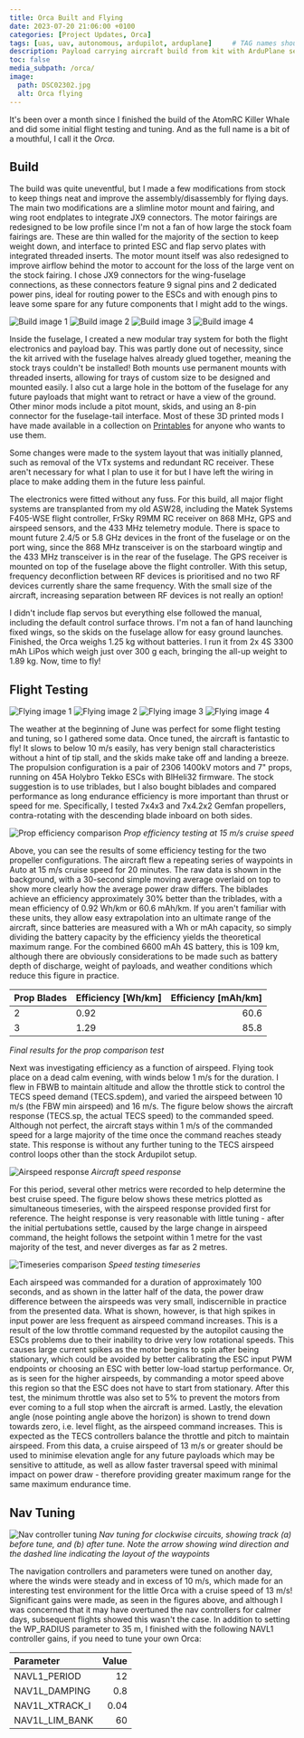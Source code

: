 ```yaml
---
title: Orca Built and Flying
date: 2023-07-20 21:06:00 +0100
categories: [Project Updates, Orca]
tags: [uas, uav, autonomous, ardupilot, arduplane]     # TAG names should always be lowercase
description: Payload carrying aircraft build from kit with ArduPlane setup
toc: false
media_subpath: /orca/
image:
  path: DSC02302.jpg
  alt: Orca flying
---
```


It's been over a month since I finished the build of the AtomRC Killer Whale and did some initial flight testing and tuning. And as the full name is a bit of a mouthful, I call it the _Orca_.

## Build

The build was quite uneventful, but I made a few modifications from stock to keep things neat and improve the assembly/disassembly for flying days. The main two modifications are a slimline motor mount and fairing, and wing root endplates to integrate JX9 connectors. The motor fairings are redesigned to be low profile since I'm not a fan of how large the stock foam fairings are. These are thin walled for the majority of the section to keep weight down, and interface to printed ESC and flap servo plates with integrated threaded inserts. The motor mount itself was also redesigned to improve airflow behind the motor to account for the loss of the large vent on the stock fairing. I chose JX9 connectors for the wing-fuselage connections, as these connectors feature 9 signal pins and 2 dedicated power pins, ideal for routing power to the ESCs and with enough pins to leave some spare for any future components that I might add to the wings.

![Build image 1](20230505_152632.jpg)
![Build image 2](20230505_152701.jpg)
![Build image 3](DSC02063.jpg)
![Build image 4](20230505_184538.jpg)

Inside the fuselage, I created a new modular tray system for both the flight electronics and payload bay. This was partly done out of necessity, since the kit arrived with the fuselage halves already glued together, meaning the stock trays couldn't be installed! Both mounts use permanent mounts with threaded inserts, allowing for trays of custom size to be designed and mounted easily. I also cut a large hole in the bottom of the fuselage for any future payloads that might want to retract or have a view of the ground. Other minor mods include a pitot mount, skids, and using an 8-pin connector for the fuselage-tail interface. Most of these 3D printed mods I have made available in a collection on [Printables](https://www.printables.com/@samh_278312/collections/636063) for anyone who wants to use them.

Some changes were made to the system layout that was initially planned, such as removal of the VTx systems and redundant RC receiver. These aren't necessary for what I plan to use it for but I have left the wiring in place to make adding them in the future less painful.

The electronics were fitted without any fuss. For this build, all major flight systems are transplanted from my old ASW28, including the Matek Systems F405-WSE flight controller, FrSky R9MM RC receiver on 868 MHz, GPS and airspeed sensors, and the 433 MHz telemetry module. There is space to mount future 2.4/5 or 5.8 GHz devices in the front of the fuselage or on the port wing, since the 868 MHz transceiver is on the starboard wingtip and the 433 MHz transceiver is in the rear of the fuselage. The GPS receiver is mounted on top of the fuselage above the flight controller. With this setup, frequency deconfliction between RF devices is prioritised and no two RF devices currently share the same frequency.  With the small size of the aircraft, increasing separation between RF devices is not really an option!

I didn't include flap servos but everything else followed the manual, including the default control surface throws. I'm not a fan of hand launching fixed wings, so the skids on the fuselage allow for easy ground launches. Finished, the Orca weighs 1.25 kg without batteries. I run it from 2x 4S 3300 mAh LiPos which weigh just over 300 g each, bringing the all-up weight to 1.89 kg. Now, time to fly!

## Flight Testing

![Flying image 1](DSC02202.jpg)
![Flying image 2](DSC02296.jpg)
![Flying image 3](DSC02302.jpg)
![Flying image 4](DSC02350.jpg)

The weather at the beginning of June was perfect for some flight testing and tuning, so I gathered some data. Once tuned, the aircraft is fantastic to fly! It slows to below 10 m/s easily, has very benign stall characteristics without a hint of tip stall, and the skids make take off and landing a breeze. The propulsion configuration is a pair of 2306 1400kV motors and 7" props, running on 45A Holybro Tekko ESCs with BlHeli32 firmware. The stock suggestion is to use triblades, but I also bought biblades and compared performance as long endurance efficiency is more important than thrust or speed for me. Specifically, I tested 7x4x3 and 7x4.2x2 Gemfan propellers, contra-rotating with the descending blade inboard on both sides.

![Prop efficiency comparison](prop_efficiency_comparison.png)
_Prop efficiency testing at 15 m/s cruise speed_

Above, you can see the results of some efficiency testing for the two propeller configurations. The aircraft flew a repeating series of waypoints in Auto at 15 m/s cruise speed for 20 minutes. The raw data is shown in the background, with a 30-second simple moving average overlaid on top to show more clearly how the average power draw differs. The biblades achieve an efficiency approximately 30% better than the triblades, with a mean efficiency of 0.92 Wh/km or 60.6 mAh/km. If you aren't familiar with these units, they allow easy extrapolation into an ultimate range of the aircraft, since batteries are measured with a Wh or mAh capacity, so simply dividing the battery capacity by the efficiency yields the theoretical maximum range. For the combined 6600 mAh 4S battery, this is 109 km, although there are obviously considerations to be made such as battery depth of discharge, weight of payloads, and weather conditions which reduce this figure in practice.

| Prop Blades   | Efficiency [Wh/km] | Efficiency [mAh/km] |
| :------------ | :---------------   | ------:             |
| 2             | 0.92               | 60.6                |
| 3             | 1.29               | 85.8                |
_Final results for the prop comparison test_

Next was investigating efficiency as a function of airspeed. Flying took place on a dead calm evening, with winds below 1 m/s for the duration. I flew in FBWB to maintain altitude and allow the throttle stick to control the TECS speed demand (TECS.spdem), and varied the airspeed between 10 m/s (the FBW min airspeed) and 16 m/s. The figure below shows the aircraft response (TECS.sp, the actual TECS speed) to the commanded speed. Although not perfect, the aircraft stays within 1 m/s of the commanded speed for a large majority of the time once the command reaches steady state. This response is without any further tuning to the TECS airspeed control loops other than the stock Ardupilot setup.

![Airspeed response](airspeed_response.png)
_Aircraft speed response_

For this period, several other metrics were recorded to help determine the best cruise speed. The figure below shows these metrics plotted as simultaneous timeseries, with the airspeed response provided first for reference. The height response is very reasonable with little tuning - after the initial pertubations settle, caused by the large change in airspeed command, the height follows the setpoint within 1 metre for the vast majority of the test, and never diverges as far as 2 metres.

![Timeseries comparison](timeseries_comparison.png)
_Speed testing timeseries_

Each airspeed was commanded for a duration of approximately 100 seconds, and as shown in the latter half of the data, the power draw difference between the airspeeds was very small, indiscernible in practice from the presented data. What is shown, however, is that high spikes in input power are less frequent as airspeed command increases. This is a result of the low throttle command requested by the autopilot causing the ESCs problems due to their inability to drive very low rotational speeds. This causes large current spikes as the motor begins to spin after being stationary, which could be avoided by better calibrating the ESC input PWM endpoints or choosing an ESC with better low-load startup performance. Or, as is seen for the higher airspeeds, by commanding a motor speed above this region so that the ESC does not have to start from stationary. After this test, the minimum throttle was also set to 5% to prevent the motors from ever coming to a full stop when the aircraft is armed. Lastly, the elevation angle (nose pointing angle above the horizon) is shown to trend down towards zero, i.e. level flight, as the airspeed command increases. This is expected as the TECS controllers balance the throttle and pitch to maintain airspeed. From this data, a cruise airspeed of 13 m/s or greater should be used to minimise elevation angle for any future payloads which may be sensitive to attitude, as well as allow faster traversal speed with minimal impact on power draw - therefore providing greater maximum range for the same maximum endurance time.

## Nav Tuning

![Nav controller tuning](nav_tuning.png)
_Nav tuning for clockwise circuits, showing track (a) before tune, and (b) after tune. Note the arrow showing wind direction and the dashed line indicating the layout of the waypoints_

The navigation controllers and parameters were tuned on another day, where the winds were steady and in excess of 10 m/s, which made for an interesting test environment for the little Orca with a cruise speed of 13 m/s! Significant gains were made, as seen in the figures above, and although I was concerned that it may have overtuned the nav controllers for calmer days, subsequent flights showed this wasn't the case. In addition to setting the WP_RADIUS parameter to 35 m, I finished with the following NAVL1 controller gains, if you need to tune your own Orca:

| Parameter       | Value        |
| :------------   | ---------:   |
| NAVL1_PERIOD    | 12           |
| NAV1L_DAMPING   | 0.8          |
| NAV1L_XTRACK_I  | 0.04         |
| NAV1L_LIM_BANK  | 60           |
